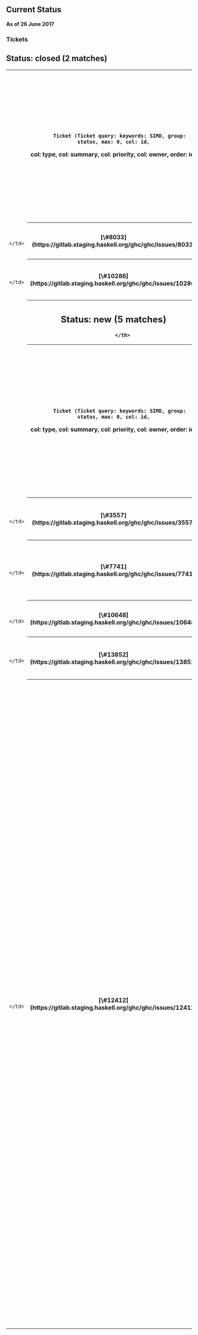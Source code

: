 ## Current Status



**As of 26 June 2017**


### Tickets




  
  
  
  
  
    

## Status: closed (2 matches)


  
  

<table><tr><td>
      </td>
<th>
        
        Ticket (Ticket query: keywords: SIMD, group: status, max: 0, col: id,
col: type, col: summary, col: priority, col: owner, order: id)
      </th>
<th>
        
        Type (Ticket query: keywords: SIMD, group: status, max: 0, col: id,
col: type, col: summary, col: priority, col: owner, order: type)
      </th>
<th>
        
        Summary (Ticket query: keywords: SIMD, group: status, max: 0, col: id,
col: type, col: summary, col: priority, col: owner, order: summary)
      </th>
<th>
        
        Priority (Ticket query: keywords: SIMD, group: status, max: 0, col: id,
col: type, col: summary, col: priority, col: owner, desc: 1, order: priority)
      </th>
<th>
        
        Owner (Ticket query: keywords: SIMD, group: status, max: 0, col: id,
col: type, col: summary, col: priority, col: owner, order: owner)
      </th>
<td>
    </td>
<td></td>
<td></td>
<td></td>
<td></td></tr>
<tr><td>
                
                  
                    </td>
<th>[\#8033](https://gitlab.staging.haskell.org/ghc/ghc/issues/8033)</th>
<td>
                    
                  
                
                  
                    
                    </td>
<th>
                      
                      
                      
                      
                      
                      
                      
                      
                      task
                    </th>
<td>
                  
                
                  
                    
                    </td>
<th>
                      [add AVX register support to llvm calling convention](https://gitlab.staging.haskell.org/ghc/ghc/issues/8033)
                      
                      
                      
                      
                      
                      
                      
                      
                    </th>
<td>
                  
                
                  
                    
                    </td>
<th>
                      
                      
                      
                      
                      
                      
                      
                      
                      normal
                    </th>
<td>
                  
                
                  
                    
                    </td>
<th>
                      
                      
                      
                      
                      
                      
                      
                      
                      
                    </th>
<td>
                  
                
              </td></tr>
<tr><td>
                
                  
                    </td>
<th>[\#10286](https://gitlab.staging.haskell.org/ghc/ghc/issues/10286)</th>
<td>
                    
                  
                
                  
                    
                    </td>
<th>
                      
                      
                      
                      
                      
                      
                      
                      
                      bug
                    </th>
<td>
                  
                
                  
                    
                    </td>
<th>
                      [native code generator: GHC crash at GHC.Prim SIMD vector](https://gitlab.staging.haskell.org/ghc/ghc/issues/10286)
                      
                      
                      
                      
                      
                      
                      
                      
                    </th>
<td>
                  
                
                  
                    
                    </td>
<th>
                      
                      
                      
                      
                      
                      
                      
                      
                      normal
                    </th>
<td>
                  
                
                  
                    
                    </td>
<th>
                      
                      
                      
                      
                      
                      
                      
                      
                      
                    </th>
<td>
                  
                
              </td></tr>
<tr><td>
          </td>
<th>
            
    

## Status: new (5 matches)


  
          </th>
<td>
        </td>
<td></td>
<td></td>
<td></td>
<td></td>
<td></td>
<td></td>
<td></td>
<td></td></tr>
<tr><td>
      </td>
<th>
        
        Ticket (Ticket query: keywords: SIMD, group: status, max: 0, col: id,
col: type, col: summary, col: priority, col: owner, order: id)
      </th>
<th>
        
        Type (Ticket query: keywords: SIMD, group: status, max: 0, col: id,
col: type, col: summary, col: priority, col: owner, order: type)
      </th>
<th>
        
        Summary (Ticket query: keywords: SIMD, group: status, max: 0, col: id,
col: type, col: summary, col: priority, col: owner, order: summary)
      </th>
<th>
        
        Priority (Ticket query: keywords: SIMD, group: status, max: 0, col: id,
col: type, col: summary, col: priority, col: owner, desc: 1, order: priority)
      </th>
<th>
        
        Owner (Ticket query: keywords: SIMD, group: status, max: 0, col: id,
col: type, col: summary, col: priority, col: owner, order: owner)
      </th>
<td>
    </td>
<td></td>
<td></td>
<td></td>
<td></td></tr>
<tr><td>
                
                  
                    </td>
<th>[\#3557](https://gitlab.staging.haskell.org/ghc/ghc/issues/3557)</th>
<td>
                    
                  
                
                  
                    
                    </td>
<th>
                      
                      
                      
                      
                      
                      
                      
                      
                      feature request
                    </th>
<td>
                  
                
                  
                    
                    </td>
<th>
                      [CPU Vector instructions in GHC.Prim](https://gitlab.staging.haskell.org/ghc/ghc/issues/3557)
                      
                      
                      
                      
                      
                      
                      
                      
                    </th>
<td>
                  
                
                  
                    
                    </td>
<th>
                      
                      
                      
                      
                      
                      
                      
                      
                      normal
                    </th>
<td>
                  
                
                  
                    
                    </td>
<th>
                      
                      
                      
                      
                      
                      
                      
                      
                      
                    </th>
<td>
                  
                
              </td></tr>
<tr><td>
                
                  
                    </td>
<th>[\#7741](https://gitlab.staging.haskell.org/ghc/ghc/issues/7741)</th>
<td>
                    
                  
                
                  
                    
                    </td>
<th>
                      
                      
                      
                      
                      
                      
                      
                      
                      feature request
                    </th>
<td>
                  
                
                  
                    
                    </td>
<th>
                      [Add SIMD support to x86/x86\_64 NCG](https://gitlab.staging.haskell.org/ghc/ghc/issues/7741)
                      
                      
                      
                      
                      
                      
                      
                      
                    </th>
<td>
                  
                
                  
                    
                    </td>
<th>
                      
                      
                      
                      
                      
                      
                      
                      
                      normal
                    </th>
<td>
                  
                
                  
                    
                    </td>
<th>
                      
                      
                      
                      
                      abhir00p
                      
                      
                      
                      
                    </th>
<td>
                  
                
              </td></tr>
<tr><td>
                
                  
                    </td>
<th>[\#10648](https://gitlab.staging.haskell.org/ghc/ghc/issues/10648)</th>
<td>
                    
                  
                
                  
                    
                    </td>
<th>
                      
                      
                      
                      
                      
                      
                      
                      
                      bug
                    </th>
<td>
                  
                
                  
                    
                    </td>
<th>
                      [Some 64-vector SIMD primitives are absolutely useless](https://gitlab.staging.haskell.org/ghc/ghc/issues/10648)
                      
                      
                      
                      
                      
                      
                      
                      
                    </th>
<td>
                  
                
                  
                    
                    </td>
<th>
                      
                      
                      
                      
                      
                      
                      
                      
                      normal
                    </th>
<td>
                  
                
                  
                    
                    </td>
<th>
                      
                      
                      
                      
                      
                      
                      
                      
                      
                    </th>
<td>
                  
                
              </td></tr>
<tr><td>
                
                  
                    </td>
<th>[\#13852](https://gitlab.staging.haskell.org/ghc/ghc/issues/13852)</th>
<td>
                    
                  
                
                  
                    
                    </td>
<th>
                      
                      
                      
                      
                      
                      
                      
                      
                      feature request
                    </th>
<td>
                  
                
                  
                    
                    </td>
<th>
                      [Can we have more SIMD primops, corresponding to the untapped AVX etc. instructions?](https://gitlab.staging.haskell.org/ghc/ghc/issues/13852)
                      
                      
                      
                      
                      
                      
                      
                      
                    </th>
<td>
                  
                
                  
                    
                    </td>
<th>
                      
                      
                      
                      
                      
                      
                      
                      
                      normal
                    </th>
<td>
                  
                
                  
                    
                    </td>
<th>
                      
                      
                      
                      
                      
                      
                      
                      
                      
                    </th>
<td>
                  
                
              </td></tr>
<tr><td>
                
                  
                    </td>
<th>[\#12412](https://gitlab.staging.haskell.org/ghc/ghc/issues/12412)</th>
<td>
                    
                  
                
                  
                    
                    </td>
<th>
                      
                      
                      
                      
                      
                      
                      
                      
                      bug
                    </th>
<td>
                  
                
                  
                    
                    </td>
<th>
                      [SIMD things introduce a metric ton of known key things](https://gitlab.staging.haskell.org/ghc/ghc/issues/12412)
                      
                      
                      
                      
                      
                      
                      
                      
                    </th>
<td>
                  
                
                  
                    
                    </td>
<th>
                      
                      
                      
                      
                      
                      
                      
                      
                      low
                    </th>
<td>
                  
                
                  
                    
                    </td>
<th>
                      
                      
                      
                      
                      
                      
                      
                      
                      
                    </th>
<td>
                  
                
              </td></tr></table>


  



### Vector types



Vectors of the following types are implemented: `Int32`, `Int64`, `Float`, and `Double`. These types and their associated primops can be found in [
\`GHC.Prim\`](https://downloads.haskell.org/~ghc/8.0.2/docs/html/libraries/ghc-prim-0.5.0.0/GHC-Prim.html#g:28).


### Fixed and variable sized vectors



For each type, currently only one vector width is implemented, namely the width that is appropriate for SSE2. This means that vectors are currently all 16 bytes in size.


## Code generators



Only the LLVM code generator (i.e. `-fllvm`) is supported. However, work is [
afoot](https://github.com/Abhiroop/ghc-1/tree/wip/simd-ncg-support) to add support to the NCG as well.


## Cmm layer



Our `CmmType` representation for vectors differs slightly from the proposal. See [cmm/CmmType.hs](/trac/ghc/browser/compiler/cmm/CmmType.hs?rev=e42746d07239888c74e937046fadf93655b44b65#L42)[](/trac/ghc/export/HEAD/ghc/compiler/cmm/CmmType.hs#L42).



See [cmm/CmmMachOp.hs](/trac/ghc/browser/compiler/cmm/CmmMachOp.hs?rev=e42746d07239888c74e937046fadf93655b44b65#L106)[](/trac/ghc/export/HEAD/ghc/compiler/cmm/CmmMachOp.hs#L106) for the new vector MachOps.


## Core layer



The implementation differs from the proposal in its naming scheme. We wanted to avoid overloading the term "vector," so, e.g., a 4-wide SIMD vector of `Float#`s is a `FloatX4#`.



See [compiler/prelude/primops.txt.pp](/trac/ghc/browser/compiler/prelude/primops.txt.pp?rev=e42746d07239888c74e937046fadf93655b44b65#L1935)[](/trac/ghc/export/HEAD/ghc/compiler/prelude/primops.txt.pp#L1935) for the new primops. Not everything in the proposal is implemented, but we do have a useful subset.


## Native vector sizes



This is unimplemented. Instead we define a higher-level `Multi` data family whose instance is platform-dependent. For example, a `Multi Int` is represented using an `Int32X4#` on a 32-bit platform, and by a `Int64X2#` on a 64-bit platform.


## ABIs and calling conventions



Integrating variable-sized vectors with GHC's calling convention is a challenge. How many new registers do we add? Do we add registers for each vector type? The correct approach is unclear, so the current implementation passes all SIMD vectors on the stack.


### Memory alignment for vectors



The implementation does not attempt to align memory containing SIMD vectors. SIMD vector loads and stores do not assume alignment.


### Other resources of interest


- This `ghc-devs` discussion: [
  https://mail.haskell.org/pipermail/ghc-devs/2017-March/013899.html](https://mail.haskell.org/pipermail/ghc-devs/2017-March/013899.html)
